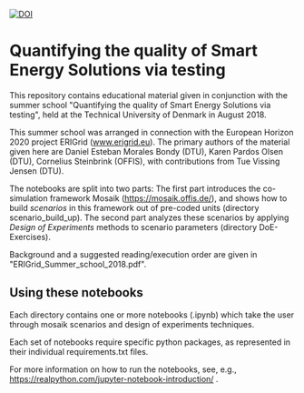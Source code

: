 [![DOI](https://zenodo.org/badge/DOI/10.5281/zenodo.2637726.svg)](https://doi.org/10.5281/zenodo.2637726)

# Quantifying the quality of Smart Energy Solutions via testing

This repository contains educational material given in conjunction with the summer school "Quantifying the quality of Smart Energy Solutions via testing", held at the Technical University of Denmark in August 2018.

This summer school was arranged in connection with the European Horizon 2020 project ERIGrid (www.erigrid.eu).
The primary authors of the material given here are Daniel Esteban Morales Bondy (DTU), Karen Pardos Olsen (DTU), Cornelius Steinbrink (OFFIS), with contributions from Tue Vissing Jensen (DTU).

The notebooks are split into two parts:
The first part introduces the co-simulation framework Mosaik (https://mosaik.offis.de/), and shows how to build _scenarios_ in this framework out of pre-coded units (directory scenario_build_up).
The second part analyzes these scenarios by applying _Design of Experiments_ methods to scenario parameters (directory DoE-Exercises).

Background and a suggested reading/execution order are given in "ERIGrid\_Summer\_school\_2018.pdf".

## Using these notebooks

Each directory contains one or more notebooks (.ipynb) which take the user through mosaik scenarios and design of experiments techniques.

Each set of notebooks require specific python packages, as represented in their individual requirements.txt files.

For more information on how to run the notebooks, see, e.g., https://realpython.com/jupyter-notebook-introduction/ .
